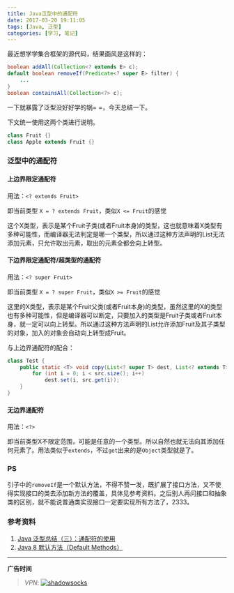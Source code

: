 ```yaml
---
title: Java泛型中的通配符
date: 2017-03-20 19:11:05
tags: [Java, 泛型]
categories: [学习, 笔记]
---
```


最近想学学集合框架的源代码，结果画风是这样的：

``` Java
boolean addAll(Collection<? extends E> c);
default boolean removeIf(Predicate<? super E> filter) {
	...
}
boolean containsAll(Collection<?> c);
```

一下就暴露了泛型没好好学的锅= =，今天总结一下。

<!--more-->

下文统一使用这两个类进行说明。

``` Java
class Fruit {}
class Apple extends Fruit {}
```

### 泛型中的通配符

#### 上边界限定通配符

用法：`<? extends Fruit>`

即当前类型 `X = ? extends Fruit`，类似`X <= Fruit`的感觉

这个X类型，表示是某个Fruit子类(或者Fruit本身)的类型，这也就意味着X类型有多种可能性，而编译器无法判定是哪一个类型，所以通过这种方法声明的List无法添加元素，只允许取出元素，取出的元素全都会向上转型。

#### 下边界限定通配符/超类型的通配符

用法：`<? super Fruit>`

即当前类型 `X = ? super Fruit`，类似`X >= Fruit`的感觉

这里的X类型，表示是某个Fruit父类(或者Fruit本身)的类型，虽然这里的X的类型也有多种可能性，但是编译器可以断定，只要加入的类型是Fruit子类或者Fruit本身，就一定可以向上转型。所以通过这种方法声明的List允许添加Fruit及其子类型的对象，加入的对象会自动向上转型成Fruit。

与上边界通配符的配合：
``` Java
class Test {
    public static <T> void copy(List<? super T> dest, List<? extends T> src) {
        for (int i = 0; i < src.size(); i++)
            dest.set(i, src.get(i));
    }
}
```

#### 无边界通配符

用法：`<?>`

即当前类型X不限定范围，可能是任意的一个类型。所以自然也就无法向其添加任何元素了。用法类似于`extends`，不过`get`出来的是`Object`类型就是了。

### PS

引子中的`removeIf`是一个默认方法，不得不赞一发，既扩展了接口方法，又不使得实现接口的类去添加新方法的覆盖，具体见参考资料。之后别人再问接口和抽象类的区别，就不能说普通类实现接口一定要实现所有方法了，2333。

### 参考资料

1. [Java 泛型总结（三）：通配符的使用](https://segmentfault.com/a/1190000005337789#articleHeader0)
2. [Java 8 默认方法（Default Methods）](http://ebnbin.com/2015/12/20/java-8-default-methods/)



---

**广告时间**

> *VPN*: <a href="https://portal.shadowsocks.la/aff.php?aff=11951" target="_blank">![shadowsocks](https://github.com/GooZy/GooZy.github.io/blob/hexo/source/images/shadowsocks.png?raw=true)</a>

